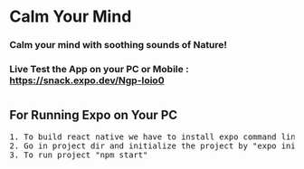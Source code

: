 # Calm Your Mind

### Calm your mind with soothing sounds of Nature!

### Live Test the App on your PC or Mobile : https://snack.expo.dev/Ngp-Ioio0

#
## For Running Expo on Your PC

<pre>
1. To build react native we have to install expo command line interface "npm install -g expo-cli"
2. Go in project dir and initialize the project by "expo init"
3. To run project "npm start"
</pre>
